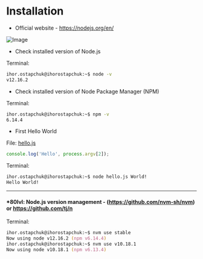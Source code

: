 # Installation

* Official website - https://nodejs.org/en/

![Image](https://nimbus-screenshots.s3.amazonaws.com/s/d404c40261ff6d4be5e1ec49437beac4.png)

* Check installed version of Node.js

Terminal:
```zsh
ihor.ostapchuk@ihorostapchuk:~$ node -v
v12.16.2
```

* Check installed version of Node Package Manager (NPM)

Terminal:
```zsh
ihor.ostapchuk@ihorostapchuk:~$ npm -v
6.14.4
```

* First Hello World

File: [hello.js](hello.js)
```javascript
console.log('Hello', process.argv[2]);
```

Terminal:
```zsh
ihor.ostapchuk@ihorostapchuk:~$ node hello.js World!
Hello World!
```

---

#### *80lvl: Node.js version management - (https://github.com/nvm-sh/nvm) or https://github.com/tj/n

Terminal:
```zsh
ihor.ostapchuk@ihorostapchuk:~$ nvm use stable
Now using node v12.16.2 (npm v6.14.4)
ihor.ostapchuk@ihorostapchuk:~$ nvm use v10.18.1
Now using node v10.18.1 (npm v6.13.4)
```

